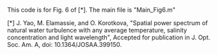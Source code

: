 This code is for Fig. 6 of [*]. The main file is "Main_Fig6.m"

[*] J. Yao, M. Elamassie, and O. Korotkova, "Spatial power spectrum of natural water turbulence with any average temperature, salinity concentration and light wavelength", Accepted for publication in J. Opt. Soc. Am. A, doi: 10.1364/JOSAA.399150.
